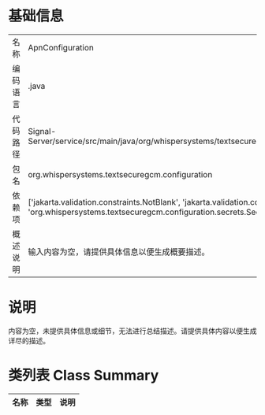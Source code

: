 # 基础信息

|      |      |
|------|------|
| 名称 | ApnConfiguration |
| 编码语言 | .java |
| 代码路径 | Signal-Server/service/src/main/java/org/whispersystems/textsecuregcm/configuration/ApnConfiguration.java |
| 包名 | org.whispersystems.textsecuregcm.configuration |
| 依赖项 | ['jakarta.validation.constraints.NotBlank', 'jakarta.validation.constraints.NotNull', 'org.whispersystems.textsecuregcm.configuration.secrets.SecretString'] |
| 概述说明 | 输入内容为空，请提供具体信息以便生成概要描述。 |

# 说明

内容为空，未提供具体信息或细节，无法进行总结描述。请提供具体内容以便生成详尽的描述。

# 类列表 Class Summary

| 名称   | 类型  | 说明 |
|-------|------|-------------|





